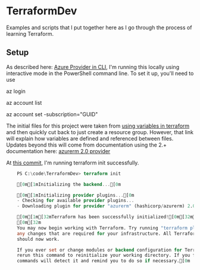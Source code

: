 # TerraformDev

Examples and scripts that I put together here as I go through the process of learning Terraform.

## Setup

As described here: [Azure Provider in CLI](https://www.terraform.io/docs/providers/azurerm/guides/azure_cli.html), I'm running this locally using interactive mode in the PowerShell command line.
To set it up, you'll need to use

az login

az account list

az account set -subscription="GUID"

The initial files for this project were taken from [using variables in terraform](https://learn.hashicorp.com/terraform/azure/variables_az) and then quickly cut back to just create a resource group. However, that link will explain how variables are defined and referenced between files. Updates beyond this will come from documentation using the 2.+ documentation here: [azurerm 2.0 provider](https://registry.terraform.io/providers/hashicorp/azurerm/2.0.0/docs/resources/template_deployment)

At [this commit](https://github.com/Intranoggin/TerraformDev/tree/e90f8b0b31101c8af1cdf843b04d21d6381d3702), I'm running terraform init successfully.

```terraform
    PS C:\code\TerraformDev> terraform init

    [0m[1mInitializing the backend...[0m

    [0m[1mInitializing provider plugins...[0m
    - Checking for available provider plugins...
    - Downloading plugin for provider "azurerm" (hashicorp/azurerm) 2.0.0...

    [0m[1m[32mTerraform has been successfully initialized![0m[32m[0m
    [0m[32m
    You may now begin working with Terraform. Try running "terraform plan" to see
    any changes that are required for your infrastructure. All Terraform commands
    should now work.

    If you ever set or change modules or backend configuration for Terraform,
    rerun this command to reinitialize your working directory. If you forget, other
    commands will detect it and remind you to do so if necessary.[0m
```
